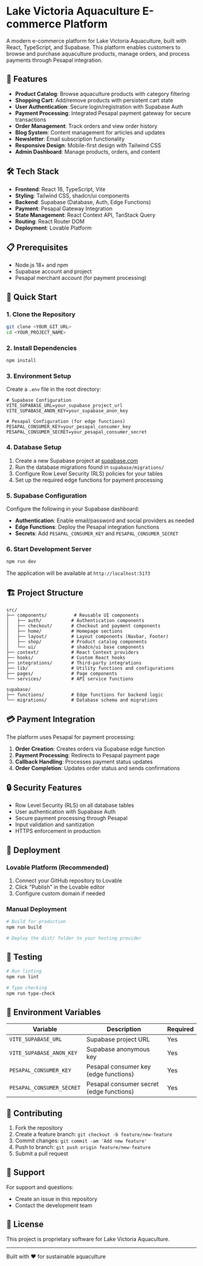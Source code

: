# Lake Victoria Aquaculture E-commerce Platform

A modern e-commerce platform for Lake Victoria Aquaculture, built with React, TypeScript, and Supabase. This platform enables customers to browse and purchase aquaculture products, manage orders, and process payments through Pesapal integration.

## 🚀 Features

- **Product Catalog**: Browse aquaculture products with category filtering
- **Shopping Cart**: Add/remove products with persistent cart state
- **User Authentication**: Secure login/registration with Supabase Auth
- **Payment Processing**: Integrated Pesapal payment gateway for secure transactions
- **Order Management**: Track orders and view order history
- **Blog System**: Content management for articles and updates
- **Newsletter**: Email subscription functionality
- **Responsive Design**: Mobile-first design with Tailwind CSS
- **Admin Dashboard**: Manage products, orders, and content

## 🛠 Tech Stack

- **Frontend**: React 18, TypeScript, Vite
- **Styling**: Tailwind CSS, shadcn/ui components
- **Backend**: Supabase (Database, Auth, Edge Functions)
- **Payment**: Pesapal Gateway Integration
- **State Management**: React Context API, TanStack Query
- **Routing**: React Router DOM
- **Deployment**: Lovable Platform

## 📋 Prerequisites

- Node.js 18+ and npm
- Supabase account and project
- Pesapal merchant account (for payment processing)

## 🚀 Quick Start

### 1. Clone the Repository

```bash
git clone <YOUR_GIT_URL>
cd <YOUR_PROJECT_NAME>
```

### 2. Install Dependencies

```bash
npm install
```

### 3. Environment Setup

Create a `.env` file in the root directory:

```env
# Supabase Configuration
VITE_SUPABASE_URL=your_supabase_project_url
VITE_SUPABASE_ANON_KEY=your_supabase_anon_key

# Pesapal Configuration (for edge functions)
PESAPAL_CONSUMER_KEY=your_pesapal_consumer_key
PESAPAL_CONSUMER_SECRET=your_pesapal_consumer_secret
```

### 4. Database Setup

1. Create a new Supabase project at [supabase.com](https://supabase.com)
2. Run the database migrations found in `supabase/migrations/`
3. Configure Row Level Security (RLS) policies for your tables
4. Set up the required edge functions for payment processing

### 5. Supabase Configuration

Configure the following in your Supabase dashboard:

- **Authentication**: Enable email/password and social providers as needed
- **Edge Functions**: Deploy the Pesapal integration functions
- **Secrets**: Add `PESAPAL_CONSUMER_KEY` and `PESAPAL_CONSUMER_SECRET`

### 6. Start Development Server

```bash
npm run dev
```

The application will be available at `http://localhost:5173`

## 🏗 Project Structure

```
src/
├── components/          # Reusable UI components
│   ├── auth/           # Authentication components
│   ├── checkout/       # Checkout and payment components
│   ├── home/           # Homepage sections
│   ├── layout/         # Layout components (Navbar, Footer)
│   ├── shop/           # Product catalog components
│   └── ui/             # shadcn/ui base components
├── context/            # React Context providers
├── hooks/              # Custom React hooks
├── integrations/       # Third-party integrations
├── lib/                # Utility functions and configurations
├── pages/              # Page components
└── services/           # API service functions

supabase/
├── functions/          # Edge functions for backend logic
└── migrations/         # Database schema and migrations
```

## 💳 Payment Integration

The platform uses Pesapal for payment processing:

1. **Order Creation**: Creates orders via Supabase edge function
2. **Payment Processing**: Redirects to Pesapal payment page
3. **Callback Handling**: Processes payment status updates
4. **Order Completion**: Updates order status and sends confirmations

## 🔒 Security Features

- Row Level Security (RLS) on all database tables
- User authentication with Supabase Auth
- Secure payment processing through Pesapal
- Input validation and sanitization
- HTTPS enforcement in production

## 🚀 Deployment

### Lovable Platform (Recommended)

1. Connect your GitHub repository to Lovable
2. Click "Publish" in the Lovable editor
3. Configure custom domain if needed

### Manual Deployment

```bash
# Build for production
npm run build

# Deploy the dist/ folder to your hosting provider
```

## 🧪 Testing

```bash
# Run linting
npm run lint

# Type checking
npm run type-check
```

## 📝 Environment Variables

| Variable | Description | Required |
|----------|-------------|----------|
| `VITE_SUPABASE_URL` | Supabase project URL | Yes |
| `VITE_SUPABASE_ANON_KEY` | Supabase anonymous key | Yes |
| `PESAPAL_CONSUMER_KEY` | Pesapal consumer key (edge functions) | Yes |
| `PESAPAL_CONSUMER_SECRET` | Pesapal consumer secret (edge functions) | Yes |

## 🤝 Contributing

1. Fork the repository
2. Create a feature branch: `git checkout -b feature/new-feature`
3. Commit changes: `git commit -am 'Add new feature'`
4. Push to branch: `git push origin feature/new-feature`
5. Submit a pull request

## 📧 Support

For support and questions:
- Create an issue in this repository
- Contact the development team

## 📄 License

This project is proprietary software for Lake Victoria Aquaculture.

---

Built with ❤️ for sustainable aquaculture